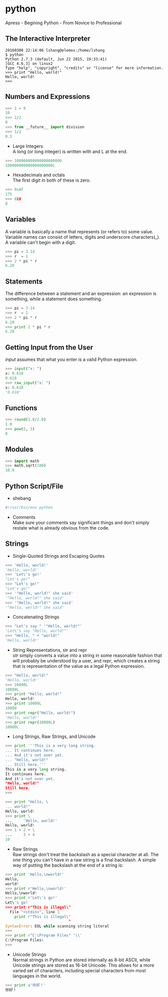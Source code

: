 # python  
Apress - Begining Python - From Novice to Professional

## The Interactive Interpreter
```Shell
20160308 22:14:06 lshang@elemos:/home/lshang 
$ python
Python 2.7.3 (default, Jun 22 2015, 19:33:41) 
[GCC 4.6.3] on linux2
Type "help", "copyright", "credits" or "license" for more information.
>>> print "Hello, world!"
Hello, world!
>>> 
```

## Numbers and Expressions
```Python
>>> 1 + 9
10
>>> 1/2
0
>>> from __future__ import division
>>> 1/2
0.5
```
+  Large Integers  
   A long (or long integer) is written with and L at the end.  
```Python
>>> 100000000000000000000
100000000000000000000L
```
+  Hexadecimals and octals  
   The first digit in both of these is zero.  
```Python
>>> 0xAF
175
>>> 010
8
```

## Variables  
A variable is basically a name that represents (or refers to) some value.  Variable names can consist of letters, digits and underscore characters(_). A variable can't begin with a digit. 
```Python
>>> pi = 3.14
>>> r  = 1
>>> 2 * pi * r
6.28
```

## Statements  
The difference between a statement and an expression: an expression is something, while a statement does something. 
```Python
>>> pi = 3.14
>>> r  = 1
>>> 2 * pi * r
6.28
>>> print 2 * pi * r
6.28
```

## Getting Input from the User  
_input_ assumes that what you enter is a valid Python expression. 
```Python
>>> input("x: ")
x: 0.618
0.618
>>> raw_input("x: ")
x: 0.618
'0.618'
```

## Functions  
```Python
>>> round(1.0/2.0)
1.0
>>> pow(2, 3)
8
```

## Modules  
```Python
>>> import math
>>> math.sqrt(100)
10.0
```

## Python Script/File  
+ shebang  
```Python
#!/usr/bin/env python
```
+ Comments  
Make sure your comments say significant things and don't simply restate what is already obvious from the code. 

## Strings  
+ Single-Quoted Strings and Escaping Quotes  
```Python
>>> 'Hello, world!'
'Hello, world!'
>>> 'Let\'s go!'
"Let's go!"
>>> "Let's go!"
"Let's go!"
>>> '"Hello, world!" she said'
'"Hello, world!" she said'
>>> '"Hello, world!" she said'
'"Hello, world!" she said'
```

+ Concatenating Strings  
```Python
>>> "Let's say " '"Hello, world!"'
'Let\'s say "Hello, world!"'
>>> "Hello, " + "world!"
'Hello, world!'
```

+ String Representations, str and repr  
_str_ simply converts a value into a string in some reasonable fashion that will probably be understood by a user, and _repr_, which creates a string that is representation of the value as a legal Python expression. 
```Python
>>> "Hello, world!"
'Hello, world!'
>>> 10000L
10000L
>>> print "Hello, world!"
Hello, world!
>>> print 10000L
10000
>>> print repr("Hello, world!")
'Hello, world!'
>>> print repr(10000L)
10000L
```

+ Long Strings, Raw Strings, and Unicode
```Python
>>> print '''This is a very long string. 
... It continues here. 
... And it's not over yet. 
... "Hello, world!"
... Still here.'''
This is a very long string. 
It continues here. 
And it's not over yet. 
"Hello, world!"
Still here.
>>> 
```
```Python
>>> print "Hello, \
... world!"
Hello, world!
>>> print \
...     'Hello, world!'
Hello, world!
>>> 1 + 2 + \
...     3 + 4
10
```

+ Raw Strings  
Raw strings don't treat the backslash as a special character at all. The one thing you can't have in a raw string is a final backslash. A simple way of putting the backslash at the end of a string is: 
```Python
>>> print 'Hello,\nworld!'
Hello,
world!
>>> print r'Hello,\nworld!'
Hello,\nworld!
>>> print r'Let\'s go!'
Let\'s go!
>>> print r"This is illegal\"
  File "<stdin>", line 1
    print r"This is illegal\"
                            ^
SyntaxError: EOL while scanning string literal
>>> 
>>> print r"C:\Program Files" '\\'
C:\Program Files\
>>> 
```
+ Unicode Strings  
Normal strings in Python are stored internally as 8-bit ASCII, while Unicode strings are stored as 16-bit Unicode. This allows for a more varied set of characters, including special characters from most languages in the world. 
```Python
>>> print u'你好！'
你好！
```
